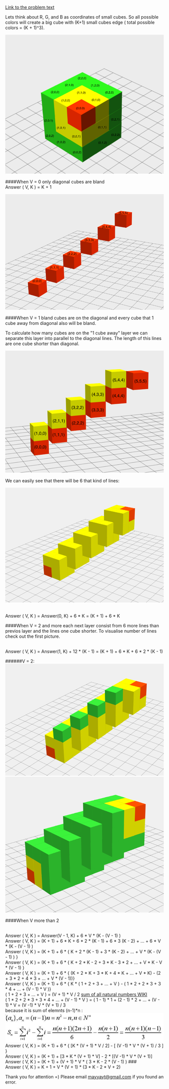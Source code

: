[Link to the problem text](../B.md)

Lets think about R, G, and B as coordinates of small cubes. So all possible colors will create a big cube with (K+1) small cubes edge ( total possible colors = (K + 1)^3).

![](00.png)

####When V = 0
only diagonal cubes are bland
<br/>Answer ( V, K ) = K + 1

![](01.png) 

####When V = 1
bland cubes are on the diagonal and every cube that 1 cube away from diagonal also will be bland.

To calculate how many cubes are on the "1 cube away" layer we can separate this layer into parallel to the diagonal lines. The length of this lines are one cube shorter than diagonal.

![](02.png)

We can easily see that there will be 6 that kind of lines:

![](03.png)

<br/>Answer ( V, K ) = Answer(0, K) + 6 * K = (K + 1) + 6 * K

####When V = 2 and more
each next layer consist from 6 more lines than previos layer and the lines one cube shorter.  To visualise number of lines check out the first picture.

<br/>Answer ( V, K ) = Answer(1, K) + 12 * (K - 1) = (K + 1) + 6 * K + 6 * 2 * (K - 1)

######V = 2:
![](04.png)
![](05.png)

####When V more than 2

<br/>Answer ( V, K ) = Answer(V - 1, K) + 6 * V * (K - (V - 1) ) 
<br/>Answer ( V, K ) = (K + 1) + 6 * K + 6 * 2 * (K - 1) + 6 * 3 (K - 2) + ... + 6 * V * (K - (V - 1) ) 
<br/>Answer ( V, K ) = (K + 1) + 6 * { K + 2 * (K - 1) + 3 * (K - 2) + ... + V * (K - (V - 1) ) }
<br/>Answer ( V, K ) = (K + 1) + 6 * { K + 2 * K - 2 + 3 * K - 3 * 2 + ... + V * K - V * (V - 1) }
<br/>Answer ( V, K ) = (K + 1) + 6 * { (K + 2 * K + 3 * K + 4 * K + ... + V * K) - (2 + 3 * 2 + 4 * 3 + ... + V * (V - 1))}
<br/>Answer ( V, K ) = (K + 1) + 6 * { K * ( 1 + 2 + 3 + ... + V ) - ( 1 * 2 + 2 * 3 + 3 * 4 + ... + (V - 1) * V )}
<br/> ( 1 + 2 + 3 + ... + V ) = (V + 1) * V / 2 [sum of all natural numbers WIKI](http://en.wikipedia.org/wiki/1_%2B_2_%2B_3_%2B_4_%2B_%E2%8B%AF)
<br/> ( 1 * 2 + 2 * 3 + 3 * 4 + ... + (V - 1) * V ) = ( 1 - 1) * 1 + (2 - 1) * 2 + ... + (V - 1) * V = (V -1) * V * (V + 1) / 3
<br/> because it is sum of elemnts (n-1)*n :
![](06.jpg)
<br/>Answer ( V, K ) = (K + 1) + 6 * { [K * (V + 1) * V / 2]  - [ (V -1) * V * (V + 1) / 3 ] }
<br/>Answer ( V, K ) = (K + 1) + [3 * K * (V + 1) * V] - 2 * [(V -1) * V * (V + 1)]
<br/>Answer ( V, K ) = (K + 1) + (V + 1) * V * ( 3 * K - 2 * (V - 1) )
###<br/>Answer ( V, K ) = K + 1 + V * (V + 1) * (3 * K - 2 * V + 2)

Thank you for attention =) Please email mayyayt@gmail.com if you found an error.
